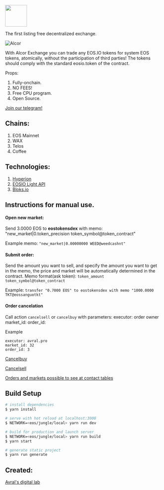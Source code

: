 [<img src="https://alcor.exchange/_nuxt/img/c401c99.svg" height=70>](https://alcor.exchange)

The first listing free decentralized exchange.

![Alcor](https://i.ibb.co/CK2MDzd/Screenshot-2020-05-20-at-21-22-49.png)

With Alcor Exchange you can trade any EOS.IO tokens for system EOS tokens, atomically, without the participation of third parties! The tokens should comply with the standard eosio.token of the contract.

Props:
1. Fully-onchain.
2. NO FEES!
3. Free CPU program.
4. Open Source.

[Join our telegram!](https://t.me/alcorexchange)

## Chains:
1. EOS Mainnet
2. WAX
3. Telos
4. Coffee

## Technologies:
1. [Hyperion](https://github.com/eosrio/Hyperion-History-API)
2. [EOSIO Light API](https://github.com/cc32d9/eosio_light_api)
3. [Bloks.io](https://bloks.io/)

## Instructions for manual use.
#### Open new market:
Send 3.0000 EOS to **eostokensdex** with memo: "new_market|0.token_precision token_symbol@token_contract"

Example memo: ```"new_market|0.00000000 WEED@weedcashnt"```


#### Submit order:
Send the amount you want to sell, and specify the amount you want to get in the memo, the price and market will be automatically determined in the contract.
Memo format(ask token): ```token_amount token_symbol@token_contract```

Example: ```transfer "0.7000 EOS" to eostokensdex with memo "1000.0000 TKT@eossanguotkt"```

#### Order cancelation
Call action ```cancelsell``` or ```cancelbuy``` with parameters:
executor: order owner
market_id:
order_id:

Example
```
executor: avral.pro
market_id: 32
order_id: 3
```
[Cancelbuy](https://bloks.io/account/eostokensdex?loadContract=true&tab=Actions&table=markets&account=eostokensdex&scope=eostokensdex&limit=100&action=cancelbuy)

[Cancelsell](https://bloks.io/account/eostokensdex?loadContract=true&tab=Actions&table=markets&account=eostokensdex&scope=eostokensdex&limit=100&action=buyreceipt)

[Orders and markets possible to see at contact tables](https://bloks.io/account/eostokensdex?loadContract=true&tab=Tables&table=markets&account=eostokensdex&scope=eostokensdex&limit=100)

## Build Setup

``` bash
# install dependencies
$ yarn install

# serve with hot reload at localhost:3000
$ NETWORK=<eos/jungle/local> yarn run dev

# build for production and launch server
$ NETWORK=<eos/jungle/local> yarn run build
$ yarn start

# generate static project
$ yarn run generate
```

## Created:
[Avral's digital lab](https://avral.pro)

